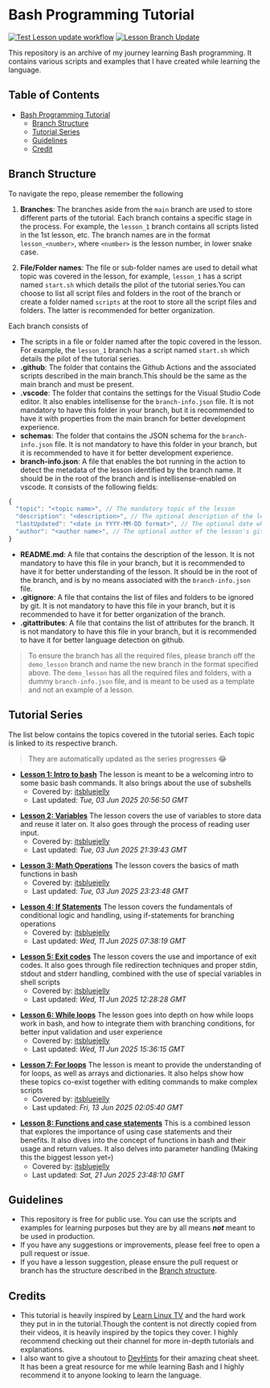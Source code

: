 # Bash Programming Tutorial

[![Test Lesson update workflow](https://github.com/itsbluejelly/Bash-Programming/actions/workflows/test_lesson_update.yaml/badge.svg)](https://github.com/itsbluejelly/Bash-Programming/actions/workflows/test_lesson_update.yaml)
[![Lesson Branch Update](https://github.com/itsbluejelly/Bash-Programming/actions/workflows/lesson_update.yaml/badge.svg)](https://github.com/itsbluejelly/Bash-Programming/actions/workflows/lesson_update.yaml)

This repository is an archive of my journey learning Bash programming. It contains various scripts and examples that I have created while learning the language.

## Table of Contents

- [Bash Programming Tutorial](#bash-programming-tutorial)
  - [Branch Structure](#branch-structure)
  - [Tutorial Series](#tutorial-series)
  - [Guidelines](#guidelines)
  - [Credit](#credits)

## Branch Structure

To navigate the repo, please remember the following

1. __Branches__: The branches aside from the `main` branch are used to store different parts of the tutorial. Each branch contains a specific stage in the process. For example, the `lesson_1` branch contains all scripts listed in the 1st lesson, etc. The branch names are in the format `lesson_<number>`, where `<number>` is the lesson number, in lower snake case.

2. __File/Folder names__: The file or sub-folder names are used to detail what topic was covered in the lesson, for example, `lesson_1` has a script named `start.sh` which details the pilot of the tutorial series.You can choose to list all script files and folders in the root of the branch or create a folder named `scripts` at the root to store all the script files and folders. The latter is recommended for better organization.

Each branch consists of

- The scripts in a file or folder named after the topic covered in the lesson. For example, the `lesson_1` branch has a script named `start.sh` which details the pilot of the tutorial series.
- __.github__: The folder that contains the Github Actions and the associated scripts described in the main branch.This should be the same as the main branch and must be present.
- __.vscode__: The folder that contains the settings for the Visual Studio Code editor. It also enables intellisense for the `branch-info.json` file. It is not mandatory to have this folder in your branch, but it is recommended to have it with properties from the main branch for better development experience.
- __schemas__: The folder that contains the JSON schema for the `branch-info.json` file. It is not mandatory to have this folder in your branch, but it is recommended to have it for better development experience.
- __branch-info.json__: A file that enables the bot running in the action to detect the metadata of the lesson identified by the branch name. It should be in the root of the branch and is intellisense-enabled on vscode. It consists of the following fields:

```js
{
  "topic": "<topic name>", // The mandatory topic of the lesson
  "description": "<description>", // The optional description of the lesson
  "lastUpdated": "<date in YYYY-MM-DD format>", // The optional date when the lesson was last updated. By default its when the file was last edited in the remote branch. It should be in RFC 7231 format,
  "author": "<author name>", // The optional author of the lesson's github username. By default its the name of the user who triggered the lesson workflow
}
```

- __README.md__: A file that contains the description of the lesson. It is not mandatory to have this file in your branch, but it is recommended to have it for better understanding of the lesson. It should be in the root of the branch, and is by no means associated with the `branch-info.json` file.
- __.gitignore__: A file that contains the list of files and folders to be ignored by git. It is not mandatory to have this file in your branch, but it is recommended to have it for better organization of the branch.
- __.gitattributes__: A file that contains the list of attributes for the branch. It is not mandatory to have this file in your branch, but it is recommended to have it for better language detection on github.

> To ensure the branch has all the required files, please branch off the `demo_lesson` branch and name the new branch in the format specified above. The `demo_lesson` has all the required files and folders, with a dummy `branch-info.json` file, and is meant to be used as a template and not an example of a lesson.

## Tutorial Series

The list below contains the topics covered in the tutorial series. Each topic is linked to its respective branch.

> They are automatically updated as the series progresses 😂

<!-- Please dont delete the comments surrounding and within list of lessons🙏 -->
<!-- Start of tutorial list -->
- [__Lesson 1: Intro to bash__](https://github.com/itsbluejelly/Bash-Programming/tree/lesson_1)
The lesson is meant to be a welcoming intro to some basic bash commands. It also brings about the use of subshells
  - Covered by: [itsbluejelly](https://github.com/itsbluejelly)
  - Last updated: _Tue, 03 Jun 2025 20:56:50 GMT_
<!-- Lesson here -->
- [__Lesson 2: Variables__](https://github.com/itsbluejelly/Bash-Programming/tree/lesson_2)
The lesson covers the use of variables to store data and reuse it later on. It also goes through the process of reading user input.
  - Covered by: [itsbluejelly](https://github.com/itsbluejelly)
  - Last updated: _Tue, 03 Jun 2025 21:39:43 GMT_
<!-- Lesson here -->
- [__Lesson 3: Math Operations__](https://github.com/itsbluejelly/Bash-Programming/tree/lesson_3)
The lesson covers the basics of math functions in bash
  - Covered by: [itsbluejelly](https://github.com/itsbluejelly)
  - Last updated: _Tue, 03 Jun 2025 23:23:48 GMT_
<!-- Lesson here -->
- [__Lesson 4: If Statements__](https://github.com/itsbluejelly/Bash-Programming/tree/lesson_4)
The lesson covers the fundamentals of conditional logic and handling, using if-statements for branching operations
  - Covered by: [itsbluejelly](https://github.com/itsbluejelly)
  - Last updated: _Wed, 11 Jun 2025 07:38:19 GMT_
<!-- Lesson here -->
- [__Lesson 5: Exit codes__](https://github.com/itsbluejelly/Bash-Programming/tree/lesson_5)
The lesson covers the use and importance of exit codes. It also goes through file redirection techniques and proper stdin, stdout and stderr handling, combined with the use of special variables in shell scripts
  - Covered by: [itsbluejelly](https://github.com/itsbluejelly)
  - Last updated: _Wed, 11 Jun 2025 12:28:28 GMT_
<!-- Lesson here -->
- [__Lesson 6: While loops__](https://github.com/itsbluejelly/Bash-Programming/tree/lesson_6)
The lesson goes into depth on how while loops work in bash, and how to integrate them with branching conditions, for better input validation and user experience
  - Covered by: [itsbluejelly](https://github.com/itsbluejelly)
  - Last updated: _Wed, 11 Jun 2025 15:36:15 GMT_
<!-- Lesson here -->
- [__Lesson 7: For loops__](https://github.com/itsbluejelly/Bash-Programming/tree/lesson_7)
The lesson is meant to provide the understanding of for loops, as well as arrays and dictionaries. It also helps show how these topics co-exist together with editing commands to make complex scripts
  - Covered by: [itsbluejelly](https://github.com/itsbluejelly)
  - Last updated: _Fri, 13 Jun 2025 02:05:40 GMT_
<!-- Lesson here -->
- [__Lesson 8: Functions and case statements__](https://github.com/itsbluejelly/Bash-Programming/tree/lesson_8)
This is a combined lesson that explores the importance of using case statements and their benefits. It also dives into the concept of functions in bash and their usage and return values. It also delves into parameter handling (Making this the biggest lesson yet💀)
  - Covered by: [itsbluejelly](https://github.com/itsbluejelly)
  - Last updated: _Sat, 21 Jun 2025 23:48:10 GMT_
<!-- Lesson here -->
<!-- End of tutorial list -->

## Guidelines

- This repository is free for public use. You can use the scripts and examples for learning purposes but they are by all means ___not___ meant to be used in production.
- If you have any suggestions or improvements, please feel free to open a pull request or issue.
- If you have a lesson suggestion, please ensure the pull request or branch has the structure described in the [Branch structure](#branch-structure).

## Credits

- This tutorial is heavily inspired by [Learn Linux TV](https://www.youtube.com/@LearnLinuxTV/videos) and the hard work they put in in the tutorial.Though the content is not directly copied from their videos, it is heavily inspired by the topics they cover. I highly recommend checking out their channel for more in-depth tutorials and explanations.
- I also want to give a shoutout to [DevHints](https://devhints.io/bash) for their amazing cheat sheet. It has been a great resource for me while learning Bash and I highly recommend it to anyone looking to learn the language.
